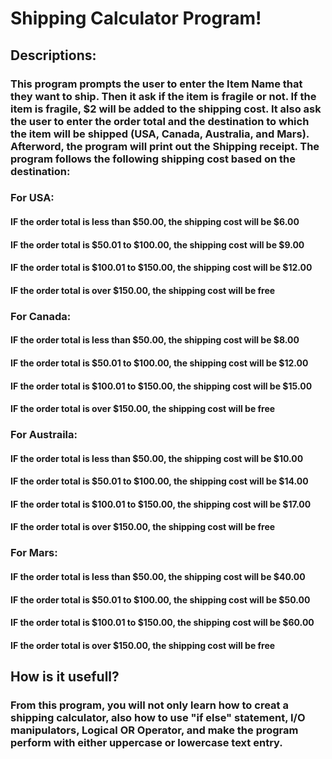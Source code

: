 # Shipping Calculator Program!
## Descriptions:
### This program prompts the user to enter the Item Name that they want to ship. Then it ask if the item is fragile or not. If the item is fragile, $2 will be added to the shipping cost. It also ask the user to enter the order total and the destination to which the item will be shipped (USA, Canada, Australia, and Mars). Afterword, the program will print out the Shipping receipt. The program follows the following shipping cost based on the destination:

### For USA:
#### IF the order total is less than $50.00, the shipping cost will be $6.00
#### IF the order total is $50.01 to $100.00, the shipping cost will be $9.00
#### IF the order total is $100.01 to $150.00, the shipping cost will be $12.00
#### IF the order total is over $150.00, the shipping cost will be free

### For Canada:
#### IF the order total is less than $50.00, the shipping cost will be $8.00
#### IF the order total is $50.01 to $100.00, the shipping cost will be $12.00
#### IF the order total is $100.01 to $150.00, the shipping cost will be $15.00
#### IF the order total is over $150.00, the shipping cost will be free

### For Austraila:
#### IF the order total is less than $50.00, the shipping cost will be $10.00
#### IF the order total is $50.01 to $100.00, the shipping cost will be $14.00
#### IF the order total is $100.01 to $150.00, the shipping cost will be $17.00
#### IF the order total is over $150.00, the shipping cost will be free

### For Mars:
#### IF the order total is less than $50.00, the shipping cost will be $40.00
#### IF the order total is $50.01 to $100.00, the shipping cost will be $50.00
#### IF the order total is $100.01 to $150.00, the shipping cost will be $60.00
#### IF the order total is over $150.00, the shipping cost will be free

## How is it usefull?
### From this program, you will not only learn how to creat a shipping calculator, also how to use "if else" statement, I/O manipulators, Logical OR Operator, and make the program perform with either uppercase or lowercase text entry. 
